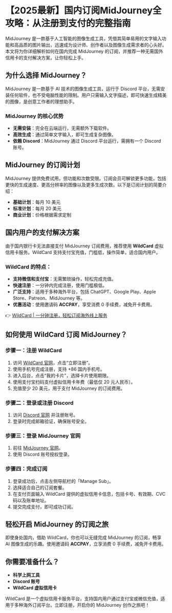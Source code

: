 # 【2025最新】国内订阅MidJourney全攻略：从注册到支付的完整指南

MidJourney 是一款基于人工智能的图像生成工具，凭借其简单易用的文字输入功能和高品质的图片输出，迅速成为设计师、创作者以及图像生成需求者的心头好。本文将为你详细解析如何在国内完成 MidJourney 的订阅，并推荐一种无需国外信用卡的支付解决方案，让你轻松上手。

## 为什么选择 MidJourney？

MidJourney 是一款基于 AI 技术的图像生成工具，运行于 Discord 平台，无需安装任何软件，也不受电脑性能的限制。用户只需输入文字描述，即可快速生成精美的图像，是创意工作者的理想助手。

### MidJourney 的核心优势
- **无需安装**：完全在云端运行，无需额外下载软件。
- **高效生成**：通过简单文字输入，即可生成复杂图像。
- **依赖 Discord**：MidJourney 通过 Discord 平台运行，需拥有一个 Discord 账号。

## MidJourney 的订阅计划

MidJourney 提供免费试用，但功能和次数受限。订阅会员可解锁更多功能，包括更快的生成速度、更高分辨率的图像以及更多生成次数。以下是订阅计划的简要介绍：

- **基础计划**：每月 10 美元
- **标准计划**：每月 20 美元
- **商业计划**：价格根据需求定制

## 国内用户的支付解决方案

由于国内银行卡无法直接支付 MidJourney 订阅费用，推荐使用 **WildCard** 虚拟信用卡服务。WildCard 支持支付宝充值，门槛低，操作简单，适合国内用户。

### WildCard 的特点：
- **支持微信和支付宝**：无需繁琐操作，轻松完成充值。
- **快速注册**：一分钟内完成注册，使用门槛极低。
- **广泛支持**：适用于多种海外平台，包括 ChatGPT、Google Play、Apple Store、Patreon、MidJourney 等。
- **优惠活动**：使用邀请码 **ACCPAY**，享受消费 0 手续费，减免开卡费用。

👉 [WildCard | 一分钟注册，轻松订阅海外线上服务](https://bbtdd.com/WildCard)

## 如何使用 WildCard 订阅 MidJourney？

### 步骤一：注册 WildCard
1. 访问 [WildCard 官网](https://bbtdd.com/WildCard)，点击“立即注册”。
2. 使用手机号完成注册，支持 +86 国内手机号。
3. 进入后台，点击“我的卡片”，选择卡片使用期限。
4. 使用支付宝扫码支付虚拟信用卡年费（最低仅 20 元人民币）。
5. 充值至少 20 美元，用于支付 MidJourney 的订阅费用。

### 步骤二：登录或注册 Discord
1. 访问 [Discord 官网](https://discord.com/login) 并注册账号。
2. 登录时完成邮箱验证，确保账号安全。

### 步骤三：登录 MidJourney 官网
1. 前往 [MidJourney 官网](https://www.midjourney.com/login)。
2. 使用 Discord 账号授权登录。

### 步骤四：完成订阅
1. 登录成功后，点击左侧导航栏的「Manage Sub」。
2. 选择适合自己的订阅套餐。
3. 在支付页面输入 WildCard 提供的虚拟信用卡信息，包括卡号、有效期、CVC 码以及账单地址。
4. 提交完成支付，即可成功订阅。

## 轻松开启 MidJourney 的订阅之旅

即使身处国内，借助 WildCard，你也可以无缝完成 MidJourney 的订阅，畅享 AI 图像生成的乐趣。使用邀请码 **ACCPAY**，立享消费 0 手续费，减免开卡费用。

## 你需要准备什么？
- **科学上网工具**
- **Discord 账号**
- **WildCard 虚拟信用卡**

WildCard 是一个虚拟信用卡服务平台，支持国内用户通过支付宝或微信充值，适用于多种海外订阅平台。立即注册，开启你的 MidJourney 创作之旅吧！